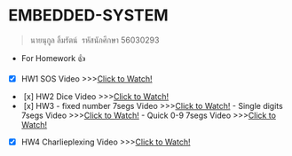 # EMBEDDED-SYSTEM
> นายนุกูล ลิ้มรัตน์  รหัสนักศึกษา 56030293
- For Homework :+1:
*  [x] HW1 SOS Video >>>[Click to Watch!](https://www.youtube.com/watch?v=BVwoA5EXfAI)
*  [x] HW2 Dice Video >>>[Click to Watch!](https://youtu.be/0j9hswn3UE0)
*  [x] HW3 
      - fixed number 7segs Video >>>[Click to Watch!](https://www.youtube.com/watch?v=1ydN9V4ovNo)
      - Single digits 7segs Video >>>[Click to Watch!](https://www.youtube.com/watch?v=45jSI8pAf2o)
      - Quick 0-9 7segs Video >>>[Click to Watch!](https://www.youtube.com/watch?v=XqRFdo70U8g)
*  [x] HW4 Charlieplexing Video >>>[Click to Watch!](https://www.youtube.com/watch?v=_1el_czNE0w)
